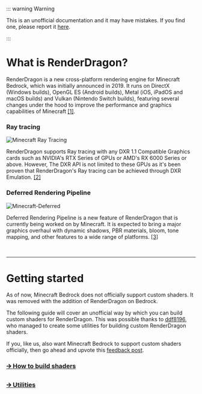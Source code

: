 ::: warning Warning

This is an unofficial documentation and it may have mistakes. 
If you find one, please report it [here](https://github.com/lonelyang/renderdragon-apk/issues). 

:::

# What is RenderDragon?

RenderDragon is a new cross-platform rendering engine for Minecraft Bedrock, which was initially announced in 2019. It runs on DirectX (Windows builds), OpenGL ES (Android builds), Metal (iOS, iPadOS and macOS builds) and Vulkan (Nintendo Switch builds), featuring several changes under the hood to improve the performance and graphics capabilities of Minecraft [[1]](https://www.minecraft.net/en-us/article/render-dragon-and-nvidia-ray-tracing). 

### Ray tracing

![Minecraft Ray Tracing](https://www.minecraft.net/content/dam/games/minecraft/screenshots/nvidia-rtx-beta-header4.jpg.transform/minecraft-image-medium/image.jpg)

RenderDragon supports Ray tracing with any DXR 1.1 Compatible Graphics cards such as NVIDIA's RTX Series of GPUs or AMD's RX 6000 Series or above. However, The DXR API is not limited to these GPUs as it's been proven that RenderDragon's Ray tracing can be achieved through DXR Emulation. [[2]](https://minecraft.fandom.com/wiki/RenderDragon)

### Deferred Rendering Pipeline

![Minecraft-Deferred](https://www.minecraft.net/content/dam/games/minecraft/key-art/Render_Dragon_Banner_1170x500.png.transform/minecraft-image-medium/image.png)

Deferred Rendering Pipeline is a new feature of RenderDragon that is currently being worked on by Minecraft.
It is expected to bring a major graphics overhaul with dynamic shadows, PBR materials, bloom, tone mapping, and other features to a wide range of platforms. [[3]](https://www.minecraft.net/en-us/creator/article/new-render-dragon-features-creators)

<br>

_ _ _

# Getting started

As of now, Minecraft Bedrock does not officially support custom shaders.
It was removed with the addition of RenderDragon on Bedrock.

The following guide will cover an unofficial way by which you can build custom shaders for RenderDragon. This was possible thanks to [ddf8196](https://github.com/ddf8196), who managed to create some utilities for building custom RenderDragon shaders.

If you, like us, also want Minecraft Bedrock to support custom shaders officially, then go ahead and upvote this [feedback post](https://feedback.minecraft.net/hc/en-us/community/posts/360077420452-3rd-party-shader-support-for-render-dragon). 


### [🡪 How to build shaders](build)
### [🡪 Utilities](utilities)

